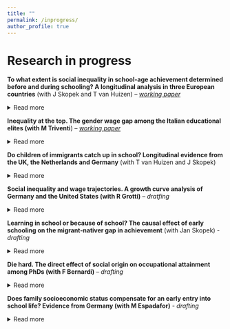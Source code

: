 ```yaml
---
title: ""
permalink: /inprogress/
author_profile: true
---
```


# Research in progress
**To what extent is social inequality in school-age achievement determined before and during schooling? A longitudinal analysis in three European countries** (with J Skopek and T van Huizen) – [_working paper_](https://osf.io/preprints/socarxiv/yqt6n/)
<details>
<summary>Read more</summary>
<br>
Women notoriously get lower wages compared to men. Does a gender wage gap exist also at the top of the educational distribution? Based on population data on two recent cohort of PhD graduates in Italy, we found women’s monthly wages are on average 16% lower than men’s’ after 5–6 years on the labor market. The gender wage gap is even stronger at the very bottom and the top of the wage distribution, around 22% and 19% respectively. Educational pathways before and during PhD studies, occupational characteristics, and the family situation explain almost half of the average women’s penalty and working hours alone one-fifth of it. However, the strongest penalties at the bottom and the top of the wage distribution remain largely unexplained. 
</details>

**Inequality at the top. The gender wage gap among the Italian educational elites (with M Triventi**) – [_working paper_](https://osf.io/preprints/socarxiv/updgw/)
<details>
<summary>Read more</summary>
<br>
Women notoriously get lower wages compared to men. Does a gender wage gap exist also at the top of the educational distribution? Based on population data on two recent cohort of PhD graduates in Italy, we found women’s monthly wages are on average 16% lower than men’s’ after 5–6 years on the labor market. The gender wage gap is even stronger at the very bottom and the top of the wage distribution, around 22% and 19% respectively. Educational pathways before and during PhD studies, occupational characteristics, and the family situation explain almost half of the average women’s penalty and working hours alone one-fifth of it. However, the strongest penalties at the bottom and the top of the wage distribution remain largely unexplained. 
</details>

**Do children of immigrants catch up in school? Longitudinal evidence from the UK, the Netherlands and Germany** (with T van Huizen and J Skopek)
<details>
<summary>Read more</summary>
<br>
This paper studies the development of language achievement of children with immigrant parents in comparison to those with native-born parents from preschool to end of primary school. We use longitudinal data from the UK, Germany and the Netherlands and apply instrumental variable estimation to address measurement error in test scores. Our findings show that second-generation migrant children are at significant disadvantage before the start of school but on average catch up during primary schooling.  In all three countries, we found no additional migration penalties over the school years when comparing children with immigrant and native-born parents who had the same language achievement at preschool age. In the UK, significant additional premiums are found and children with foreign-born parents outperform children with native-born parents with comparable language skills in preschool. However, the results show substantial heterogeneity by ethnicity and country of origin. Children with Turkish parents is the only migrant group that does not show any sign of catching up but rather experiences additional penalties in achievement during primary schooling.
</details>

**Social inequality and wage trajectories. A growth curve analysis of Germany and the United States (with R Grotti)** – _dratfing_
<details>
<summary>Read more</summary>
<br>

</details>

**Learning in school or because of school? The causal effect of early schooling on the migrant-nativer gap in achievement** (with Jan Skopek) - _drafting_
<details>
<summary>Read more</summary>
<br>

</details>

**Die hard. The direct effect of social origin on occupational attainment among PhDs (with F Bernardi)** – _drafting_
<details>
<summary>Read more</summary>
<br>

</details>

**Does family socioeconomic status compensate for an early entry into school life? Evidence from Germany (with M Espadafor)** - _drafting_
<details>
<summary>Read more</summary>
<br>

</details>

<!--

WORK IN PROGRESS
•	Die hard. The direct effect of social origin on occupational attainment among PhDs (with F Bernardi)

•	Does family socio-economic status compensate for an early entry into school life? Evidence from Germany (with M Espadafor)



•	The power of mothers. Maternal education, parenting quality, and cognitive development in infancy (with L Ribeiro, J Skopek and HD Zachrisson)

•	Heterogeneous effects of school exposure on social inequality in cognitive development: Evidence from Germany (with Jan Skopek)

-->
